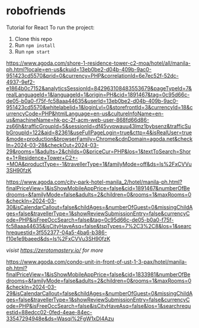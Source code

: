 # robofriends
Tutorial for React
To run the project:

1. Clone this repo
2. Run `npm install`
3. Run `npm start`

https://www.agoda.com/shore-1-residence-tower-c2-moa/hotel/all/manila-ph.html?locale=en-us&ckuid=13eb0be2-d04b-409b-9ac0-951423cd5570&prid=0&currency=PHP&correlationId=6e7ec52f-52dc-4937-9ef2-e1864b0c7152&analyticsSessionId=842963108483553679&pageTypeId=7&realLanguageId=1&languageId=1&origin=PH&cid=1891467&tag=0c95d66c-de05-b0a0-f75f-fc58aaa44635&userId=13eb0be2-d04b-409b-9ac0-951423cd5570&whitelabelid=1&loginLvl=0&storefrontId=3&currencyId=18&currencyCode=PHP&htmlLanguage=en-us&cultureInfoName=en-us&machineName=hk-pc-2f-acm-web-user-868fd66d86-zs66h&trafficGroupId=5&sessionId=df45vvpwauu43lmz1bybsenz&trafficSubGroupId=122&aid=82361&useFullPageLogin=true&cttp=4&isRealUser=true&mode=production&browserFamily=Chrome&cdnDomain=agoda.net&checkIn=2024-03-28&checkOut=2024-03-29&rooms=1&adults=2&childs=0&priceCur=PHP&los=1&textToSearch=Shore+1+Residence+Tower+C2+-+MOA&productType=-1&travellerType=1&familyMode=off&ds=Is%2FxCVVu3SH90fzK

https://www.agoda.com/city-park-hotel-manila_2/hotel/manila-ph.html?finalPriceView=1&isShowMobileAppPrice=false&cid=1891467&numberOfBedrooms=&familyMode=false&adults=2&children=0&rooms=1&maxRooms=0&checkIn=2024-03-30&isCalendarCallout=false&childAges=&numberOfGuest=0&missingChildAges=false&travellerType=1&showReviewSubmissionEntry=false&currencyCode=PHP&isFreeOccSearch=false&tag=0c95d66c-de05-b0a0-f75f-fc58aaa44635&isCityHaveAsq=false&tspTypes=7%2C3%2C8&los=1&searchrequestid=3f552377-04a5-4ba6-b386-f10e1e9baeed&ds=Is%2FxCVVu3SH90fzK

*visist https://zerotomastery.io/ for more*


https://www.agoda.com/condo-unit-in-front-of-ust-1-3-pax/hotel/manila-ph.html?finalPriceView=1&isShowMobileAppPrice=false&cid=1833981&numberOfBedrooms=&familyMode=false&adults=2&children=0&rooms=1&maxRooms=0&checkIn=2024-03-29&isCalendarCallout=false&childAges=&numberOfGuest=0&missingChildAges=false&travellerType=1&showReviewSubmissionEntry=false&currencyCode=PHP&isFreeOccSearch=false&isCityHaveAsq=false&los=1&searchrequestid=88edcc02-0fed-4eae-84ec-33547294948e&ds=Wasqi%2FgW1xDl4Azu
